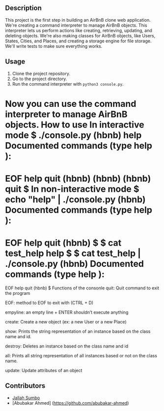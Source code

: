 
## Description

This project is the first step in building an AirBnB clone web application. We're creating a command interpreter to manage AirBnB objects. This interpreter lets us perform actions like creating, retrieving, updating, and deleting objects. We're also making classes for AirBnB objects, like Users, States, Cities, and Places, and creating a storage engine for file storage. We'll write tests to make sure everything works.

## Usage

1. Clone the project repository.
2. Go to the project directory.
3. Run the command interpreter with `python3 console.py`.

Now you can use the command interpreter to manage AirBnB objects.
How to use
In interactive mode
$ ./console.py
(hbnb) help
Documented commands (type help <topic>):
========================================
EOF  help  quit
(hbnb)
(hbnb)
(hbnb) quit
$
In non-interactive mode
$ echo "help" | ./console.py
(hbnb)
Documented commands (type help <topic>):
========================================
EOF  help  quit
(hbnb)
$
$ cat test_help
help
$
$ cat test_help | ./console.py
(hbnb)
Documented commands (type help <topic>):
========================================
EOF  help  quit
(hbnb)
$
Functions of the consonle
quit: Quit command to exit the program

EOF: method to EOF to exit with (CTRL + D)

empyline: an empty line + ENTER shouldn’t execute anything

create: Create a new object (ex: a new User or a new Place)

show: Prints the string representation of an instance based on the class name and id.

destroy: Deletes an instance based on the class name and id

all: Prints all string representation of all instances based or not on the class name.

update: Update attributes of an object
## Contributors

- [Jallah Sumbo ](https://github.com/jsumbo) 
- [Abubakar Ahmed] (https://github.com/abubakar-ahmed) 
